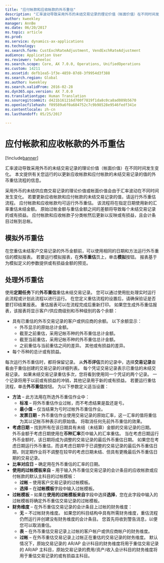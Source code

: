 ```yaml
---
title: "应付帐款和应收帐款的外币重估"
description: "汇率波动导致采用外币的未结交易记录的理论价值（帐面价值）在不同时间发生变化。 本文提供有关您运行的以更新应收帐款和应付帐款的未结交易记录的值的外币重估流程的信息。"
author: kweekley
manager: AnnBe
ms.date: 06/20/2017
ms.topic: article
ms.prod: 
ms.service: dynamics-ax-applications
ms.technology: 
ms.search.form: CustExchRateAdjustment, VendExchRateAdjustment
audience: Application User
ms.reviewer: twheeloc
ms.search.scope: Core, AX 7.0.0, Operations, UnifiedOperations
ms.custom: 14211
ms.assetid: defb1ea5-1f3e-4859-87d8-3f9954d3f388
ms.search.region: Global
ms.author: kweekley
ms.search.validFrom: 2016-02-28
ms.dyn365.ops.version: AX 7.0.0
ms.translationtype: Human Translation
ms.sourcegitcommit: d421b161216d700f7819f1da8c0ca8ad089b5670
ms.openlocfilehash: f09589a6f0a684752c7c9b98528e9546fedf341e
ms.contentlocale: zh-cn
ms.lasthandoff: 05/25/2017

---
```


# <a name="foreign-currency-revaluation-for-accounts-payable-and-accounts-receivable"></a>应付帐款和应收帐款的外币重估

[!include[banner](../includes/banner.md)]


汇率波动导致采用外币的未结交易记录的理论价值（帐面价值）在不同时间发生变化。 本文提供有关您运行的以更新应收帐款和应付帐款的未结交易记录的值的外币重估流程的信息。 

采用外币的未结供应商交易记录的理论价值或帐面价值会由于汇率波动在不同时间发生变化。 若要更新应收帐款和应付帐款的未结交易记录的值，请运行外币重估流程。 应付帐款和应收帐款均可运行外币重估。 该流程将在指定日期使用新的汇率重估未结金额。 原始过帐金额与重估金额之间的差额将导致每个未结交易记录的或有损益。 应付帐款和应收帐款子分类帐然后更新以反映或有损益，且会计条目过帐到总帐。

## <a name="simulate-a-foreign-currency-revaluation"></a>模拟外币重估
在您重估未结客户交易记录的外币金额前，可以使用相同的日期和方法运行外币重估的模拟报表。 若要运行模拟报表，在**外币重估**页上，单击**模拟**按钮。 报表基于为模拟定义的参数提供或有损益金额的预览。

## <a name="process-a-foreign-currency-revaluation"></a>处理外币重估
使用**定期任务**下的**外币重估**重估未结交易记录。 您可以通过使用批处理实时运行此流程或计划此流程以进行运行。 在您定义重估流程的设置后，请确保验证是否要打印结果报表。 重估报表可以在流程完成后重新打印。 如果您生成外币重估报表，该报表将显示客户/供应商级别和币种级别的各个余额：

-   具有已重估的外币交易记录的客户或供应商的余额。 以下余额显示：
    -   外币显示的原始总计金额。
    -   截至之前重估，采用记帐币种的外币重估总计金额。
    -   截至当前重估，采用记帐币种的外币重估总计金额。
    -   之前重估与当前重估之间的差异。 其他或有损益的差异。
-   每个币种的总计或有损益。

每次运行外币重估时，都将保留记录。 从**外币评估**页的记录中，选择**交易记录**查看由于重估创建的交易记录的详细列表。 每个凭证交易记录表示已重估的未结交易记录。 如果未结交易记录重估多次，您将看到使用同一个凭证的两个记录。 一个记录将用于以前或有损益的冲销，其他记录用于新的或有损益。 若要运行重估流程，单击**外币重估**按钮。 为以下参数定义适当设置：

-   **方法** – 此方法用在所选外币重估作业中：
    -   **标准** – 将外币重估作业过帐，而不考虑结果是盈还是亏。
    -   **最小值** – 仅当结果为亏时过帐外币重估作业。
    -   **发票日期** – 外币重估作业使用交易记录的原始汇率，这一汇率的值将重估为其以记帐币种表示的原始值。 将取消任何先前外币重估的效果。
-   **考虑日期** – 找到所有在该日期具有未结（未结算）金额的交易记录的日期。 外币金额于考虑日期使用在**币种汇率**页中输入的汇率重估。 当在考虑日期运行外币金额时，该日期将成为调整的交易记录的最后外币重估日期。 如果您在考虑日期运行外币重估，而该考虑日期早于已调整的交易记录的最后外币重估日期，则定期作业将不调整在较早的考虑日期未结、但具有更晚最后外币重估日期的交易记录。
-   **比率对应日** – 确定用在外币重估的汇率的日期。
-   **使用的过帐模板来自** – 用于输入外币重估交易记录的会计条目的应收帐款或应付帐款的默认主科目的过帐模板：
    -   **过帐** – 使用客户交易记录的过帐模板。
    -   **选择** – 在**过帐模板**字段中输入过帐模板。
-   **过帐模板** – 如果在**使用的过帐模板来自**字段中选择**选择**，您在此字段中输入的过帐模板将确定外币重估交易记录的过帐模板。
-   **财务维度** – 在外币重估交易记录的会计条目上过帐的财务维度：
    -   **无** – 不过帐财务维度。 如果您的科目结构中具有所需财务维度，重估流程仍然运行并创建没有财务维度的会计条目。 您首先将收到警告消息，以便您可以取消重估。
    -   **表** – 在外币重估交易记录上过帐的客户帐户或供应商帐户的财务维度。
    -   **过帐** – 在外币重估交易记录上过帐正在重估的交易记录的财务维度。 默认情况下，原始交易记录的 AR/AP 会计科目的财务维度将用于重估交易记录的 AR/AP 主科目，原始交易记录的费用/资产/收入会计科目的财务维度将用于重估交易记录的或有损益主科目。





